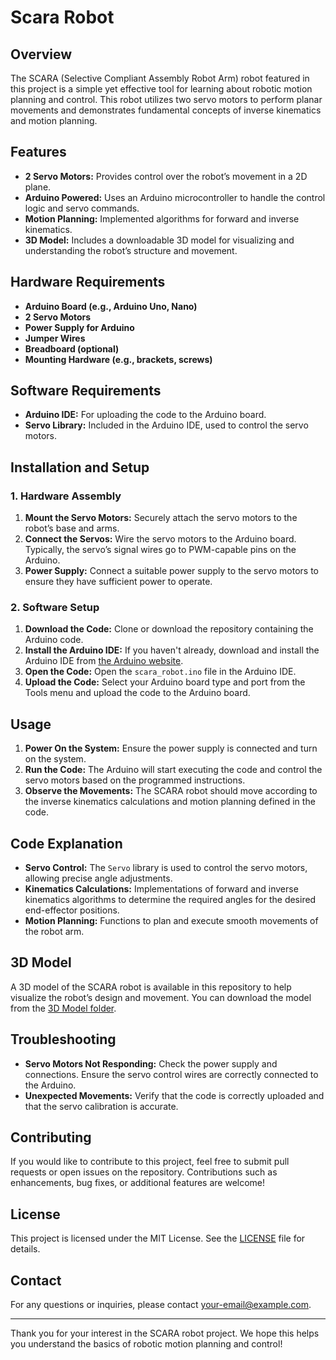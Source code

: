 # Scara Robot

## Overview
The SCARA (Selective Compliant Assembly Robot Arm) robot featured in this project is a simple yet effective tool for learning about robotic motion planning and control. This robot utilizes two servo motors to perform planar movements and demonstrates fundamental concepts of inverse kinematics and motion planning.

## Features
- **2 Servo Motors:** Provides control over the robot’s movement in a 2D plane.
- **Arduino Powered:** Uses an Arduino microcontroller to handle the control logic and servo commands.
- **Motion Planning:** Implemented algorithms for forward and inverse kinematics.
- **3D Model:** Includes a downloadable 3D model for visualizing and understanding the robot’s structure and movement.

## Hardware Requirements
- **Arduino Board (e.g., Arduino Uno, Nano)**
- **2 Servo Motors**
- **Power Supply for Arduino**
- **Jumper Wires**
- **Breadboard (optional)**
- **Mounting Hardware (e.g., brackets, screws)**

## Software Requirements
- **Arduino IDE:** For uploading the code to the Arduino board.
- **Servo Library:** Included in the Arduino IDE, used to control the servo motors.

## Installation and Setup

### 1. Hardware Assembly
1. **Mount the Servo Motors:** Securely attach the servo motors to the robot’s base and arms.
2. **Connect the Servos:** Wire the servo motors to the Arduino board. Typically, the servo’s signal wires go to PWM-capable pins on the Arduino.
3. **Power Supply:** Connect a suitable power supply to the servo motors to ensure they have sufficient power to operate.

### 2. Software Setup
1. **Download the Code:** Clone or download the repository containing the Arduino code.
2. **Install the Arduino IDE:** If you haven't already, download and install the Arduino IDE from [the Arduino website](https://www.arduino.cc/en/software).
3. **Open the Code:** Open the `scara_robot.ino` file in the Arduino IDE.
4. **Upload the Code:** Select your Arduino board type and port from the Tools menu and upload the code to the Arduino board.

## Usage
1. **Power On the System:** Ensure the power supply is connected and turn on the system.
2. **Run the Code:** The Arduino will start executing the code and control the servo motors based on the programmed instructions.
3. **Observe the Movements:** The SCARA robot should move according to the inverse kinematics calculations and motion planning defined in the code.

## Code Explanation
- **Servo Control:** The `Servo` library is used to control the servo motors, allowing precise angle adjustments.
- **Kinematics Calculations:** Implementations of forward and inverse kinematics algorithms to determine the required angles for the desired end-effector positions.
- **Motion Planning:** Functions to plan and execute smooth movements of the robot arm.

## 3D Model
A 3D model of the SCARA robot is available in this repository to help visualize the robot’s design and movement. You can download the model from the [3D Model folder](link-to-3D-model-folder).

## Troubleshooting
- **Servo Motors Not Responding:** Check the power supply and connections. Ensure the servo control wires are correctly connected to the Arduino.
- **Unexpected Movements:** Verify that the code is correctly uploaded and that the servo calibration is accurate.

## Contributing
If you would like to contribute to this project, feel free to submit pull requests or open issues on the repository. Contributions such as enhancements, bug fixes, or additional features are welcome!

## License
This project is licensed under the MIT License. See the [LICENSE](link-to-license) file for details.

## Contact
For any questions or inquiries, please contact [your-email@example.com](mailto:your-email@example.com).

---

Thank you for your interest in the SCARA robot project. We hope this helps you understand the basics of robotic motion planning and control!

